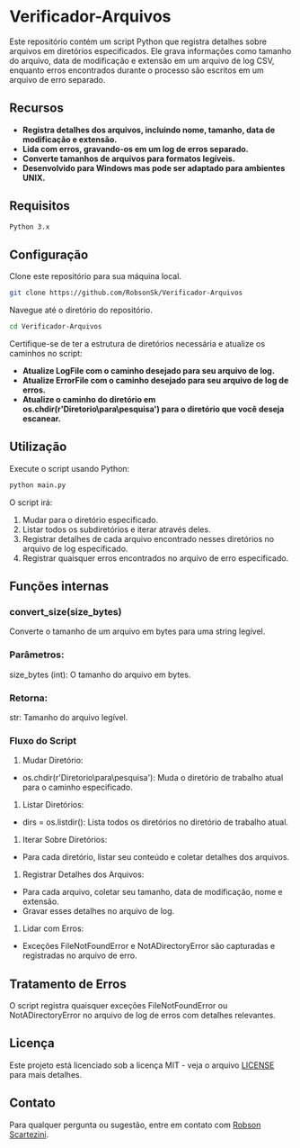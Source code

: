 # Verificador-Arquivos

Este repositório contém um script Python que registra detalhes sobre arquivos em diretórios especificados. Ele grava informações como tamanho do arquivo, data de modificação e extensão em um arquivo de log CSV, enquanto erros encontrados durante o processo são escritos em um arquivo de erro separado.

## Recursos
- **Registra detalhes dos arquivos, incluindo nome, tamanho, data de modificação e extensão.**
- **Lida com erros, gravando-os em um log de erros separado.**
- **Converte tamanhos de arquivos para formatos legíveis.**
- **Desenvolvido para Windows mas pode ser adaptado para ambientes UNIX.**

## Requisitos
```sh
Python 3.x
```

## Configuração
Clone este repositório para sua máquina local.
```sh
git clone https://github.com/RobsonSk/Verificador-Arquivos
```

Navegue até o diretório do repositório.
```sh
cd Verificador-Arquivos
```

Certifique-se de ter a estrutura de diretórios necessária e atualize os caminhos no script:
- **Atualize LogFile com o caminho desejado para seu arquivo de log.**
- **Atualize ErrorFile com o caminho desejado para seu arquivo de log de erros.**
- **Atualize o caminho do diretório em os.chdir(r'Diretorio\para\pesquisa') para o diretório que você deseja escanear.**

## Utilização
Execute o script usando Python:

```sh
python main.py
```
O script irá:

1. Mudar para o diretório especificado.
1. Listar todos os subdiretórios e iterar através deles.
1. Registrar detalhes de cada arquivo encontrado nesses diretórios no arquivo de log especificado.
1. Registrar quaisquer erros encontrados no arquivo de erro especificado.

## Funções internas
### convert_size(size_bytes)
Converte o tamanho de um arquivo em bytes para uma string legível.

### Parâmetros:
size_bytes (int): O tamanho do arquivo em bytes.

### Retorna:
str: Tamanho do arquivo legível.

### Fluxo do Script
1. Mudar Diretório:
- os.chdir(r'Diretorio\para\pesquisa'): Muda o diretório de trabalho atual para o caminho especificado.

1. Listar Diretórios:
- dirs = os.listdir(): Lista todos os diretórios no diretório de trabalho atual.

1. Iterar Sobre Diretórios:
- Para cada diretório, listar seu conteúdo e coletar detalhes dos arquivos.

1. Registrar Detalhes dos Arquivos:
- Para cada arquivo, coletar seu tamanho, data de modificação, nome e extensão.
- Gravar esses detalhes no arquivo de log.

1. Lidar com Erros:
- Exceções FileNotFoundError e NotADirectoryError são capturadas e registradas no arquivo de erro.

## Tratamento de Erros
O script registra quaisquer exceções FileNotFoundError ou NotADirectoryError no arquivo de log de erros com detalhes relevantes.

## Licença
Este projeto está licenciado sob a licença MIT - veja o arquivo [LICENSE](LICENSE.md) para mais detalhes.

## Contato
Para qualquer pergunta ou sugestão, entre em contato com [Robson Scartezini](mailto:robsonshk@gmail.com).

